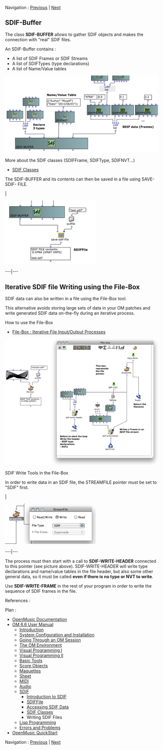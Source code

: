 
Navigation : [Previous](SDIF-Classes "page précédente\(SDIF
Classes\)") | [Next](Lisp "Next\(Lisp Programming\)")


## SDIF-Buffer

The class **SDIF-BUFFER** allows to gather SDIF objects and makes the
connection with "real" SDIF files.

An SDIF-Buffer contains :

  * A list of SDIF Frames or SDIF Streams
  * A list of SDIFTypes (type declarations)
  * A list of Name/Value tables

![](../res/sdif-buffer.png)

More about the SDIF classes (SDIFFrame, SDIFType, SDIFNVT...)

  * [SDIF Classes](SDIF-Classes)

The SDIF-BUFFER and its contents can then be saved in a file using SAVE-SDIF-
FILE.

|

[![](../res/save-sdif-buffer_1.png)](../res/save-sdif-buffer.png "Cliquez pour
agrandir")  
  
---|---  
  
## Iterative SDIF file Writing using the File-Box

SDIF data can also be written in a file using the File-Box tool.

This alternative avoids storing large sets of data in your OM patches and
write generated SDIF data on-the-fly during an iterative process.

How to use the File-Box

  * [File-Box : Iterative File Input/Output Processes](File-Box)

[![](../res/sdif-file-box_1.png)](../res/sdif-file-box.png "Cliquez pour
agrandir")

SDIF Write Tools in the File-Box

In order to write data in an SDIF file, the STREAMFILE pointer must be set to
"SDIF" first.

|

[![](../res/sdif-file-pointer_1.png)](../res/sdif-file-pointer.png "Cliquez
pour agrandir")  
  
---|---  
  
The process must then start with a call to **SDIF-WRITE-HEADER** connected to
this pointer (see picture above). SDIF-WRITE-HEADER will write type
declarations and name/value tables in the file header, but also some other
general data, so it must be called **even if there is no type or NVT to
write**.

Use **SDIF-WRITE-FRAME** in the rest of your program in order to write the
sequence of SDIF frames in the file.

References :

Plan :

  * [OpenMusic Documentation](OM-Documentation)
  * [OM 6.6 User Manual](OM-User-Manual)
    * [Introduction](00-Sommaire)
    * [System Configuration and Installation](Installation)
    * [Going Through an OM Session](Goingthrough)
    * [The OM Environment](Environment)
    * [Visual Programming I](BasicVisualProgramming)
    * [Visual Programming II](AdvancedVisualProgramming)
    * [Basic Tools](BasicObjects)
    * [Score Objects](ScoreObjects)
    * [Maquettes](Maquettes)
    * [Sheet](Sheet)
    * [MIDI](MIDI)
    * [Audio](Audio)
    * [SDIF](SDIF)
      * [Introduction to SDIF](SDIF-Intro)
      * [SDIFFile](SDIFFile)
      * [Accessing SDIF Data](SDIF-Read)
      * [SDIF Classes](SDIF-Classes)
      * Writing SDIF Files
    * [Lisp Programming](Lisp)
    * [Errors and Problems](errors)
  * [OpenMusic QuickStart](QuickStart-Chapters)

Navigation : [Previous](SDIF-Classes "page précédente\(SDIF
Classes\)") | [Next](Lisp "Next\(Lisp Programming\)")

